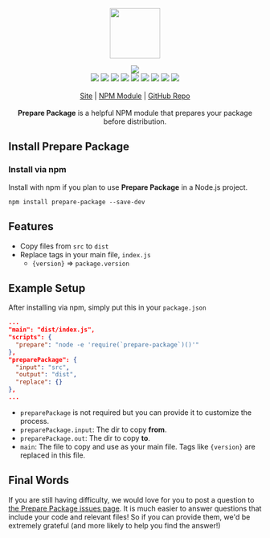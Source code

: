 <p align="center">
  <a href="https://cdn.itwcreativeworks.com/assets/itw-creative-works/images/logo/itw-creative-works-brandmark-black-x.svg">
    <img src="https://cdn.itwcreativeworks.com/assets/itw-creative-works/images/logo/itw-creative-works-brandmark-black-x.svg" width="100px">
  </a>
</p>

<p align="center">
  <img src="https://img.shields.io/github/package-json/v/itw-creative-works/prepare-package.svg">
  <br>
  <img src="https://img.shields.io/librariesio/release/npm/prepare-package.svg">
  <img src="https://img.shields.io/bundlephobia/min/prepare-package.svg">
  <img src="https://img.shields.io/codeclimate/maintainability-percentage/itw-creative-works/prepare-package.svg">
  <img src="https://img.shields.io/npm/dm/prepare-package.svg">
  <img src="https://img.shields.io/node/v/prepare-package.svg">
  <img src="https://img.shields.io/website/https/itwcreativeworks.com.svg">
  <img src="https://img.shields.io/github/license/itw-creative-works/prepare-package.svg">
  <img src="https://img.shields.io/github/contributors/itw-creative-works/prepare-package.svg">
  <img src="https://img.shields.io/github/last-commit/itw-creative-works/prepare-package.svg">
  <br>
  <br>
  <a href="https://itwcreativeworks.com">Site</a> | <a href="https://www.npmjs.com/package/prepare-package">NPM Module</a> | <a href="https://github.com/itw-creative-works/prepare-package">GitHub Repo</a>
  <br>
  <br>
  <strong>Prepare Package</strong> is a helpful NPM module that prepares your package before distribution.
</p>

## Install Prepare Package
### Install via npm
Install with npm if you plan to use **Prepare Package** in a Node.js project.
```shell
npm install prepare-package --save-dev
```

## Features
* Copy files from `src` to `dist`
* Replace tags in your main file, `index.js`
  * `{version}` => `package.version`

## Example Setup
After installing via npm, simply put this in your `package.json`
```json
...
"main": "dist/index.js",
"scripts": {
  "prepare": "node -e 'require(`prepare-package`)()'"
},
"preparePackage": {
  "input": "src",
  "output": "dist",
  "replace": {}
},
...
```
* `preparePackage` is not required but you can provide it to customize the process.
* `preparePackage.input`: The dir to copy **from**.
* `preparePackage.out`: The dir to copy **to**.
* `main`: The file to copy and use as your main file. Tags like `{version}` are replaced in this file.

## Final Words
If you are still having difficulty, we would love for you to post a question to [the Prepare Package issues page](https://github.com/itw-creative-works/prepare-package/issues). It is much easier to answer questions that include your code and relevant files! So if you can provide them, we'd be extremely grateful (and more likely to help you find the answer!)
